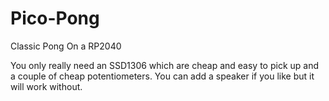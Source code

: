 # Pico-Pong

Classic Pong On a RP2040

You only really need an SSD1306 which are cheap and easy to pick up and a couple of cheap potentiometers. You can add a speaker if you like but it will work without.
